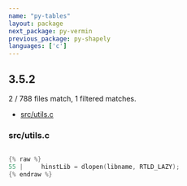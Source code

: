 ```yaml
---
name: "py-tables"
layout: package
next_package: py-vermin
previous_package: py-shapely
languages: ['c']
---
```

## 3.5.2
2 / 788 files match, 1 filtered matches.

 - [src/utils.c](#srcutilsc)

### src/utils.c

```c

{% raw %}
55 |     hinstLib = dlopen(libname, RTLD_LAZY);
{% endraw %}

```
